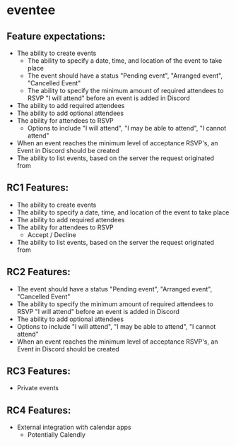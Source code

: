 # eventee

## Feature expectations:
- The ability to create events
    - The ability to specify a date, time, and location of the event to take place
    - The event should have a status "Pending event", "Arranged event", "Cancelled Event"
    - The ability to specify the minimum amount of required attendees to RSVP "I will attend" before an event is added in Discord
- The ability to add required attendees
- The ability to add optional attendees
- The ability for attendees to RSVP
    - Options to include "I will attend", "I may be able to attend", "I cannot attend"
- When an event reaches the minimum level of acceptance RSVP's, an Event in Discord should be created
- The ability to list events, based on the server the request originated from

## RC1 Features:
- The ability to create events
- The ability to specify a date, time, and location of the event to take place
- The ability to add required attendees
- The ability for attendees to RSVP
    - Accept / Decline
- The ability to list events, based on the server the request originated from

## RC2 Features:
- The event should have a status "Pending event", "Arranged event", "Cancelled Event"
- The ability to specify the minimum amount of required attendees to RSVP "I will attend" before an event is added in Discord
- The ability to add optional attendees
- Options to include "I will attend", "I may be able to attend", "I cannot attend"
- When an event reaches the minimum level of acceptance RSVP's, an Event in Discord should be created

## RC3 Features:
- Private events

## RC4 Features:
- External integration with calendar apps
    - Potentially Calendly